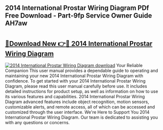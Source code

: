 ## 2014 International Prostar Wiring Diagram PDf Free Download - Part-9fp Service Owner Guide AH7aw

# <h2><a href="http://dfqd4a.blite.top/?on=2014+International+Prostar+Wiring+Diagram">🔗Download New 👉🔴 2014 International Prostar Wiring Diagram</a></h2>

[![2014 International Prostar Wiring Diagram download](https://i.imgur.com/lujVjoI.png)](http://dfqd4a.blite.top/?on=2014+International+Prostar+Wiring+Diagram)
Your Reliable Companion This user manual provides a dependable guide to operating and maintaining your new 2014 International Prostar Wiring Diagram with confidence. To get started with your 2014 International Prostar Wiring Diagram, please read this user manual carefully before use. It includes detailed instructions for product setup, as well as information on how to use its various features and capabilities. 2014 International Prostar Wiring Diagram advanced features include object recognition, motion sensors, customizable alerts, and remote access, all of which can be accessed and customized through the user interface. We're Here to Support You 2014 International Prostar Wiring Diagram. Our team is dedicated to assisting you with any questions or concerns.
